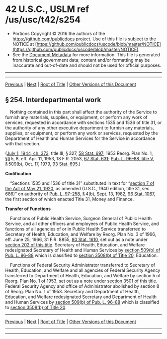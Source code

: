 ---
---

# 42 U.S.C., USLM ref /us/usc/t42/s254

* Portions Copyright © 2016 the authors of the https://github.com/publicdocs project.
  Use of this file is subject to the NOTICE at [https://github.com/publicdocs/uscode/blob/master/NOTICE](https://github.com/publicdocs/uscode/blob/master/NOTICE)
* See the [Document Metadata](././../../../../../..//README.md) for more information.
  This file is generated from historical government data; content and/or formatting may be inaccurate and out-of-date and should not be used for official purposes.

----------
----------

[Previous](./../../../../../..//us/usc/t42/ch6A/schII/ptC/m__us_usc_t42_s253b.md) | [Next](./../../../../../..//us/usc/t42/ch6A/schII/ptC/m__us_usc_t42_s254a.md) | [Root of Title](./../../../../../../) | [Other Versions of this Document](https://publicdocs.github.io/go/links?ns=uslm&ref=%2Fus%2Fusc%2Ft42%2Fs254)

## § 254. Interdepartmental work

    Nothing contained in this part shall affect the authority of the Service to furnish any materials, supplies, or equipment, or perform any work of services, requested in accordance with sections 1535 and 1536 of title 31, or the authority of any other executive department to furnish any materials, supplies, or equipment, or perform any work or services, requested by the Department of Health and Human Services for the Service in accordance with that section.

([July 1, 1944, ch. 373][/us/act/1944-07-01/ch373], title III, § 327, [58 Stat. 697][/us/stat/58/697]; 1953 Reorg. Plan No. 1, §§ 5, 8, eff. Apr. 11, 1953, 18 F.R. 2053, [67 Stat. 631][/us/stat/67/631]; [Pub. L. 96–88, title V][/us/pl/96/88/tV], § 509(b), Oct. 17, 1979, [93 Stat. 695][/us/stat/93/695].)

 __Codification__ 

    “Sections 1535 and 1536 of title 31” substituted in text for “[section 7 of the Act of May 21, 1920][/us/act/1920-05-21/s7], as amended (U.S.C., 1940 edition, title 31, sec. 686)” on authority of [Pub. L. 97–258][/us/pl/97/258], § 4(b), Sept. 13, 1982, [96 Stat. 1067][/us/stat/96/1067], the first section of which enacted Title 31, Money and Finance.

 __Transfer of Functions__ 

    Functions of Public Health Service, Surgeon General of Public Health Service, and all other officers and employees of Public Health Service, and functions of all agencies of or in Public Health Service transferred to Secretary of Health, Education, and Welfare by Reorg. Plan No. 3 of 1966, eff. June 25, 1966, 31 F.R. 8855, [80 Stat. 1610][/us/stat/80/1610], set out as a note under [section 202 of this title][/us/usc/t42/s202]. Secretary of Health, Education, and Welfare redesignated Secretary of Health and Human Services by [section 509(b) of Pub. L. 96–88][/us/pl/96/88/s509/b] which is classified to [section 3508(b) of Title 20][/us/usc/t20/s3508/b], Education.

    Functions of Federal Security Administrator transferred to Secretary of Health, Education, and Welfare and all agencies of Federal Security Agency transferred to Department of Health, Education, and Welfare by section 5 of Reorg. Plan No. 1 of 1953, set out as a note under [section 3501 of this title][/us/usc/t42/s3501]. Federal Security Agency and office of Administrator abolished by section 8 of Reorg. Plan No. 1 of 1953. Secretary and Department of Health, Education, and Welfare redesignated Secretary and Department of Health and Human Services by [section 509(b) of Pub. L. 96–88][/us/pl/96/88/s509/b] which is classified to [section 3508(b) of Title 20][/us/usc/t20/s3508/b].

----------

[Previous](./../../../../../..//us/usc/t42/ch6A/schII/ptC/m__us_usc_t42_s253b.md) | [Next](./../../../../../..//us/usc/t42/ch6A/schII/ptC/m__us_usc_t42_s254a.md) | [Root of Title](./../../../../../../) | [Other Versions of this Document](https://publicdocs.github.io/go/links?ns=uslm&ref=%2Fus%2Fusc%2Ft42%2Fs254)

----------
----------

[/us/act/1944-07-01/ch373]: https://publicdocs.github.io/go/links?ns=uslm&ref=%2Fus%2Fact%2F1944-07-01%2Fch373
[/us/stat/58/697]: https://publicdocs.github.io/go/links?ns=uslm&ref=%2Fus%2Fstat%2F58%2F697
[/us/stat/67/631]: https://publicdocs.github.io/go/links?ns=uslm&ref=%2Fus%2Fstat%2F67%2F631
[/us/pl/96/88/tV]: https://publicdocs.github.io/go/links?ns=uslm&ref=%2Fus%2Fpl%2F96%2F88%2FtV
[/us/stat/93/695]: https://publicdocs.github.io/go/links?ns=uslm&ref=%2Fus%2Fstat%2F93%2F695
[/us/act/1920-05-21/s7]: https://publicdocs.github.io/go/links?ns=uslm&ref=%2Fus%2Fact%2F1920-05-21%2Fs7
[/us/pl/97/258]: https://publicdocs.github.io/go/links?ns=uslm&ref=%2Fus%2Fpl%2F97%2F258
[/us/stat/96/1067]: https://publicdocs.github.io/go/links?ns=uslm&ref=%2Fus%2Fstat%2F96%2F1067
[/us/stat/80/1610]: https://publicdocs.github.io/go/links?ns=uslm&ref=%2Fus%2Fstat%2F80%2F1610
[/us/usc/t42/s202]: https://publicdocs.github.io/go/links?ns=uslm&ref=%2Fus%2Fusc%2Ft42%2Fs202
[/us/pl/96/88/s509/b]: https://publicdocs.github.io/go/links?ns=uslm&ref=%2Fus%2Fpl%2F96%2F88%2Fs509%2Fb
[/us/usc/t20/s3508/b]: https://publicdocs.github.io/go/links?ns=uslm&ref=%2Fus%2Fusc%2Ft20%2Fs3508%2Fb
[/us/usc/t42/s3501]: https://publicdocs.github.io/go/links?ns=uslm&ref=%2Fus%2Fusc%2Ft42%2Fs3501
[/us/pl/96/88/s509/b]: https://publicdocs.github.io/go/links?ns=uslm&ref=%2Fus%2Fpl%2F96%2F88%2Fs509%2Fb
[/us/usc/t20/s3508/b]: https://publicdocs.github.io/go/links?ns=uslm&ref=%2Fus%2Fusc%2Ft20%2Fs3508%2Fb


